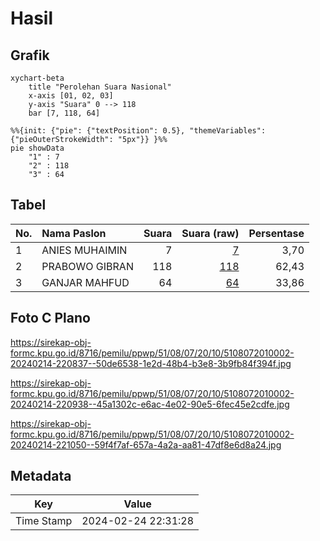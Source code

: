 # Hasil

## Grafik

```mermaid
xychart-beta
    title "Perolehan Suara Nasional"
    x-axis [01, 02, 03]
    y-axis "Suara" 0 --> 118
    bar [7, 118, 64]
```

```mermaid
%%{init: {"pie": {"textPosition": 0.5}, "themeVariables": {"pieOuterStrokeWidth": "5px"}} }%%
pie showData
    "1" : 7
    "2" : 118
    "3" : 64
```

## Tabel

| No. | Nama Paslon    | Suara | Suara (raw) | Persentase |
|:--- |:-------------- | -----:| -----------:| ----------:|
| 1   | ANIES MUHAIMIN | 7     | [7][p-1]    | 3,70       |
| 2   | PRABOWO GIBRAN | 118   | [118][p-2]  | 62,43      |
| 3   | GANJAR MAHFUD  | 64    | [64][p-3]   | 33,86      |


[p-1]: https://github.com/gigit-pemilu/pemilu-2024/blob/main/pilpres/hitung-suara/sub/51-bali/sub/08-buleleng/sub/07-sawan/sub/2010-sinabun/sub/002-tps/sub/paslon-1.txt
[p-2]: https://github.com/gigit-pemilu/pemilu-2024/blob/main/pilpres/hitung-suara/sub/51-bali/sub/08-buleleng/sub/07-sawan/sub/2010-sinabun/sub/002-tps/sub/paslon-2.txt
[p-3]: https://github.com/gigit-pemilu/pemilu-2024/blob/main/pilpres/hitung-suara/sub/51-bali/sub/08-buleleng/sub/07-sawan/sub/2010-sinabun/sub/002-tps/sub/paslon-3.txt

## Foto C Plano

https://sirekap-obj-formc.kpu.go.id/8716/pemilu/ppwp/51/08/07/20/10/5108072010002-20240214-220837--50de6538-1e2d-48b4-b3e8-3b9fb84f394f.jpg

https://sirekap-obj-formc.kpu.go.id/8716/pemilu/ppwp/51/08/07/20/10/5108072010002-20240214-220938--45a1302c-e6ac-4e02-90e5-6fec45e2cdfe.jpg

https://sirekap-obj-formc.kpu.go.id/8716/pemilu/ppwp/51/08/07/20/10/5108072010002-20240214-221050--59f4f7af-657a-4a2a-aa81-47df8e6d8a24.jpg


## Metadata

| Key        | Value               |
| ---------- | ------------------- |
| Time Stamp | 2024-02-24 22:31:28 |



